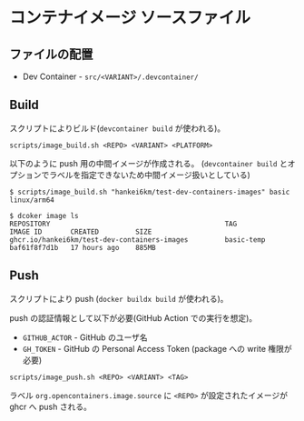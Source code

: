 # コンテナイメージ ソースファイル

## ファイルの配置

- Dev Container - `src/<VARIANT>/.devcontainer/`

## Build

スクリプトによりビルド(`devcontainer build` が使われる)。

```
scripts/image_build.sh <REPO> <VARIANT> <PLATFORM>
```

以下のように push 用の中間イメージが作成される。
(`devcontainer build` とオプションでラベルを指定できないため中間イメージ扱いとしている)

```
$ scripts/image_build.sh "hankei6km/test-dev-containers-images" basic linux/arm64 

$ dcoker image ls
REPOSITORY                                           TAG            IMAGE ID       CREATED         SIZE
ghcr.io/hankei6km/test-dev-containers-images         basic-temp     baf61f8f7d1b   17 hours ago    885MB
```

## Push

スクリプトにより push (`docker buildx build` が使われる)。

push の認証情報として以下が必要(GitHub Action での実行を想定)。
- `GITHUB_ACTOR` - GitHub のユーザ名
- `GH_TOKEN` - GitHub の Personal Access Token (package への write 権限が必要)

```
scripts/image_push.sh <REPO> <VARIANT> <TAG>
```

ラベル `org.opencontainers.image.source` に `<REPO>` が設定されたイメージが ghcr へ push される。
